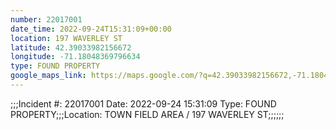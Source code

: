 ```yaml
---
number: 22017001
date_time: 2022-09-24T15:31:09+00:00
location: 197 WAVERLEY ST
latitude: 42.39033982156672
longitude: -71.18048369796634
type: FOUND PROPERTY
google_maps_link: https://maps.google.com/?q=42.39033982156672,-71.18048369796634
---
```


;;;Incident #: 22017001  Date: 2022-09-24 15:31:09   Type: FOUND PROPERTY;;;Location: TOWN FIELD AREA / 197 WAVERLEY ST;;;;;;
